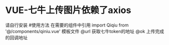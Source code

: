 # VUE-七牛上传图片依赖了axios
请自行安装
#使用方法
在需要的组件中引用
import Qiqiu from '@/components/qiniu.vue'
模板文件
@url 获取七牛token的地址
@ok  上传完成的回调地址
<div class="shangchuan">
    <Qiqiu :url='"/api/index/index"' @ok="ok"></Qiqiu>
</div>

